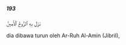 ##### 193

<span class="ayah">نَزَلَ بِهِ ٱلرُّوحُ ٱلْأَمِينُ</span>

<span class="ayah_translation">dia dibawa turun oleh Ar-Ruh Al-Amin (Jibril),</span>
